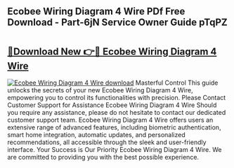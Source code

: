 ## Ecobee Wiring Diagram 4 Wire PDf Free Download - Part-6jN Service Owner Guide pTqPZ

# <h2><a href="http://dfkmta.blite.top/?on=Ecobee+Wiring+Diagram+4+Wire">🔗Download New 👉🔴 Ecobee Wiring Diagram 4 Wire</a></h2>

[![Ecobee Wiring Diagram 4 Wire download](https://i.imgur.com/lujVjoI.png)](http://dfkmta.blite.top/?on=Ecobee+Wiring+Diagram+4+Wire)
Masterful Control This guide unlocks the secrets of your new Ecobee Wiring Diagram 4 Wire, empowering you to control its functionalities with precision. Please Contact Customer Support for Assistance Ecobee Wiring Diagram 4 Wire Should you require any assistance, please do not hesitate to contact our dedicated customer support team. Ecobee Wiring Diagram 4 Wire offers users an extensive range of advanced features, including biometric authentication, smart home integration, automatic updates, and personalized recommendations, all accessible through the sleek and user-friendly interface. Your Success is Our Priority Ecobee Wiring Diagram 4 Wire. We are committed to providing you with the best possible experience.
